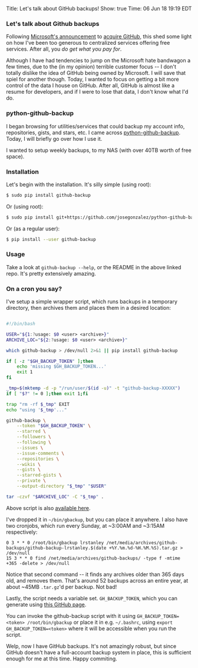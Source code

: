 Title: Let's talk about GitHub backups!
Show: true
Time: 06 Jun 18 19:19 EDT

### Let's talk about Github backups

Following [Microsoft's announcement](https://blog.github.com/2018-06-04-github-microsoft/) to
[acquire GitHub](https://news.microsoft.com/2018/06/04/microsoft-to-acquire-github-for-7-5-billion/),
this shed some light on how I've been too generous to centralized services offering free services.
After all, you _do get what you pay for_.

Although I have had tendencies to jump on the Microsoft hate bandwagon a few times, due to the
(in my opinion) terrible customer focus -- I don't totally dislike the idea of GitHub being
owned by Microsoft. I will save that spiel for another though. Today, I wanted to focus on getting
a bit more control of the data I house on GitHub. After all, GitHub is almost like a resume for
developers, and if I were to lose that data, I don't know what I'd do.

### python-github-backup

I began browsing for utilities/services that could backup my account info, repositories, gists,
and stars, etc. I came across [python-github-backup](https://github.com/josegonzalez/python-github-backup).
Today, I will briefly go over how I use it.

I wanted to setup weekly backups, to my NAS (with over 40TB worth of free space).

### Installation

Let's begin with the installation. It's silly simple (using root):

```bash
$ sudo pip install github-backup
```

Or (using root):

```bash
$ sudo pip install git+https://github.com/josegonzalez/python-github-backup.git#egg=github-backup
```

Or (as a regular user):

```bash
$ pip install --user github-backup
```

### Usage

Take a look at `github-backup --help`, or the README in the above linked repo. It's pretty extensively
amazing.

### On a cron you say?

I've setup a simple wrapper script, which runs backups in a temporary directory, then archives
them and places them in a desired location:

```bash

#!/bin/bash

USER="${1:?usage: $0 <user> <archive>}"
ARCHIVE_LOC="${2:?usage: $0 <user> <archive>}"

which github-backup > /dev/null 2>&1 || pip install github-backup

if [ -z "$GH_BACKUP_TOKEN" ];then
	echo 'missing $GH_BACKUP_TOKEN...'
	exit 1
fi

_tmp=$(mktemp -d -p "/run/user/$(id -u)" -t "github-backup-XXXXX")
if [ "$?" != 0 ];then exit 1;fi

trap "rm -rf $_tmp" EXIT
echo "using '$_tmp'..."

github-backup \
	--token "$GH_BACKUP_TOKEN" \
	--starred \
	--followers \
	--following \
	--issues \
	--issue-comments \
	--repositories \
	--wikis \
	--gists \
	--starred-gists \
	--private \
	--output-directory "$_tmp" "$USER"

tar -czvf "$ARCHIVE_LOC" -C "$_tmp" .
```

Above script is also [available here](https://gist.github.com/lrstanley/34ee3b024223af142258ce5d1a7c16c9).

I've dropped it in `~/bin/gbackup`, but you can place it anywhere. I also have two cronjobs, which
run every Sunday, at ~3:00AM and ~3:15AM respectively:

```cron
0 3 * * 0 /root/bin/gbackup lrstanley /net/media/archives/github-backups/github-backup-lrstanley.$(date +%Y.%m.%d-%H.%M.%S).tar.gz > /dev/null
15 3 * * 0 find /net/media/archives/github-backups/ -type f -mtime +365 -delete > /dev/null
```

Notice that second command -- it finds any archives older than 365 days old, and removes them. That's
around 52 backups across an entire year, at about ~45MB `.tar.gz`'d per backup. Not bad!

Lastly, the script needs a variable set. `GH_BACKUP_TOKEN`, which you can generate using [this GitHub page](https://github.com/settings/tokens/new).

You can invoke the github-backup script with it using `GH_BACKUP_TOKEN=<token> /root/bin/gbackup` or
place it in e.g. `~/.bashrc`, using `export GH_BACKUP_TOKEN=<token>` where it will be accessible
when you run the script.

Welp, now I have GitHub backups. It's not amazingly robust, but since GitHub doesn't have a full-account
backup system in place, this is sufficient enough for me at this time. Happy commiting.
